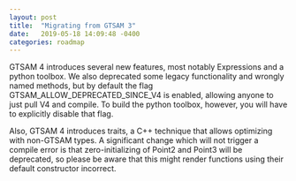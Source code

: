 ```yaml
---
layout: post
title:  "Migrating from GTSAM 3"
date:   2019-05-18 14:09:48 -0400
categories: roadmap
---
```


GTSAM 4 introduces several new features, most notably Expressions and a python toolbox. We also deprecated some legacy functionality and wrongly named methods, but by default the flag GTSAM_ALLOW_DEPRECATED_SINCE_V4 is enabled, allowing anyone to just pull V4 and compile. To build the python toolbox, however, you will have to explicitly disable that flag.

Also, GTSAM 4 introduces traits, a C++ technique that allows optimizing with non-GTSAM types. A significant change which will not trigger a compile error is that zero-initializing of Point2 and Point3 will be deprecated, so please be aware that this might render functions using their default constructor incorrect.

